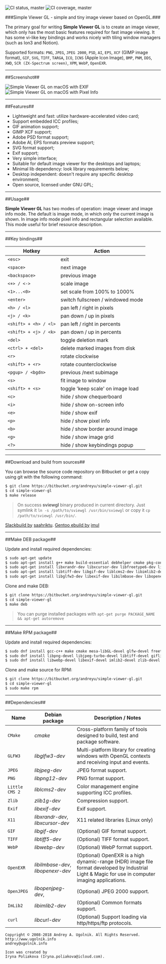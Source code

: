 ![CI status, master](https://api.shippable.com/projects/5894665c8d80360f008b75d4/badge?branch=master)
![CI coverage, master](https://api.shippable.com/projects/5894665c8d80360f008b75d4/coverageBadge?branch=master)

###Simple Viewer GL - simple and tiny image viewer based on OpenGL.###

The primary goal for writing **Simple Viewer GL** is to create an image viewer, which only has the most basic features required for fast image viewing. It has some vi-like key bindings and works nicely with tiling window managers (such as Ion3 and Notion).

Supported formats: `PNG`, `JPEG`, `JPEG 2000`, `PSD`, `AI`, `EPS`, `XCF` (GIMP image format), `GIF`, `SVG`, `TIFF`, `TARGA`, `ICO`, `ICNS` (Apple Icon Image), `BMP`, `PNM`, `DDS`, `XWD`, `SCR (ZX-Spectrum screen)`, `XPM`, `WebP`, `OpenEXR`.

***
##Screenshot##

![Simple Viewer GL on macOS with EXIF](https://bitbucket.org/andreyu/simple-viewer-gl/downloads/sviewgl-macos_2.png)
![Simple Viewer GL on macOS with Pixel Info](https://bitbucket.org/andreyu/simple-viewer-gl/downloads/sviewgl-macos_3.png)

***
##Features##

* Lightweight and fast: utilize hardware-accelerated video card;
* Support embedded ICC profiles;
* GIF animation support;
* GIMP XCF support;
* Adobe PSD format support;
* Adobe AI, EPS formats preview support;
* SVG format support;
* Exif support;
* Very simple interface;
* Suitable for default image viewer for the desktops and laptops;
* Minimal lib dependency: look library requirements below;
* Desktop independent: doesn't require any specific desktop environment;
* Open source, licensed under GNU GPL;

***
##Usage##

**Simple Viewer GL** has two modes of operation: image viewer and image info mode. The default is image mode, in which only the current image is shown. In image info mode pixel info and rectangular selection available. This mode useful for brief resource description.

***
##Key bindings##

Hotkey                 | Action
-----------------------|----------------------------------
`<esc>`                | exit
`<space>`              | next image
`<backspace>`          | previous image
`<+> / <->`            | scale image
`<1>...<0>`            | set scale from 100% to 1000%
`<enter>`              | switch fullscreen / windowed mode
`<h> / <l>`            | pan left / right in pixels
`<j> / <k>`            | pan down / up in pixels
`<shift> + <h> / <l>`  | pan left / right in percents
`<shift> + <j> / <k>`  | pan down / up in percents
`<del>`                | toggle deletion mark
`<ctrl> + <del>`       | delete marked images from disk
`<r>`                  | rotate clockwise
`<shift> + <r>`        | rotate counterclockwise
`<pgup> / <bgdn>`      | previous /next subimage
`<s>`                  | fit image to window
`<shift> + <s>`        | toggle 'keep scale' on image load
`<c>`                  | hide / show chequerboard
`<i>`                  | hide / show on-screen info
`<e>`                  | hide / show exif
`<p>`                  | hide / show pixel info
`<b>`                  | hide / show border around image
`<g>`                  | hide / show image grid
`<?>`                  | hide / show keybindings popup

***
##Download and build from sources##

You can browse the source code repository on Bitbucket or get a copy using git with the following command:

```bash
$ git clone https://bitbucket.org/andreyu/simple-viewer-gl.git
$ cd simple-viewer-gl
$ make release
```
> On success **sviewgl** binary produced in current directory. Just symlink it `ln -s /path/to/sviewgl /usr/bin/sviewgl` or copy it `cp /path/to/sviewgl /usr/bin/`.

[Slackbuild by](https://github.com/saahriktu/saahriktu-slackbuilds/tree/master/simple-viewer-gl) [saahriktu](https://www.linux.org.ru/people/saahriktu/profile).
[Gentoo ebuild by](https://gogs.lumi.pw/mike/portage/src/master/media-gfx/simpleviewer-gl) [imul](https://www.linux.org.ru/people/imul/profile)

***
##Make DEB package##

Update and install required dependencies:
```bash
$ sudo apt-get update
$ sudo apt-get install g++ make build-essential debhelper cmake pkg-config libgl1-mesa-dev
$ sudo apt-get install libxrandr-dev libxcursor-dev libfreetype6-dev libjpeg-dev
$ sudo apt-get install libtiff-dev libgif-dev liblcms2-dev libimlib2-dev libwebp-dev
$ sudo apt-get install libglfw3-dev libexif-dev libilmbase-dev libopenexr-dev
```

Clone and make DEB:
```bash
$ git clone https://bitbucket.org/andreyu/simple-viewer-gl.git
$ cd simple-viewer-gl
$ make deb
```

> You can purge installed packages with `apt-get purge PACKAGE_NAME && apt-get autoremove`

***
##Make RPM package##

Update and install required dependencies:
```bash
$ sudo dnf install gcc-c++ make cmake mesa-libGL-devel glfw-devel freetype-devel
$ sudo dnf install libpng-devel libjpeg-turbo-devel libtiff-devel giflib-devel lcms2-devel
$ sudo dnf install libwebp-devel libexif-devel imlib2-devel zlib-devel ilmbase-devel OpenEXR-devel
```

Clone and make source for RPM:
```bash
$ git clone https://bitbucket.org/andreyu/simple-viewer-gl.git
$ cd simple-viewer-gl
$ sudo make rpm
```

***
##Dependencies##

 Name          | Debian package                     | Description / Notes
---------------|------------------------------------|---------------------
`CMake`        | *cmake*                            | Cross-platform family of tools designed to build, test and package software.
`GLFW3`        | *libglfw3-dev*                     | Multi-platform library for creating windows with OpenGL contexts and receiving input and events.
`JPEG`         | *libjpeg-dev*                      | JPEG format support.
`PNG`          | *libpng12-dev*                     | PNG format support.
`Little CMS 2` | *liblcms2-dev*                     | Color management engine supporting ICC profiles.
`Zlib`         | *zlib1g-dev*                       | Compression support.
`Exif`         | *libexif-dev*                      | Exif support.
`X11`          | *libxrandr-dev*, *libxcursor-dev*  | X11 related libraries (Linux only)
`GIF`          | *libgif-dev*                       | (Optional) GIF format support.
`TIFF`         | *libtiff5-dev*                     | (Optional) TIFF format support.
`WebP`         | *libwebp-dev*                      | (Optional) WebP format support.
`OpenEXR`      | *libilmbase-dev*, *libopenexr-dev* | (Optional) OpenEXR is a high dynamic-range (HDR) image file format developed by Industrial Light & Magic for use in computer imaging applications.
`OpenJPEG`     | *libopenjpeg-dev*,                 | (Optional) JPEG 2000 support.
`ImLib2`       | *libimlib2-dev*                    | (Optional) Common formats support.
`curl`         | *libcurl-dev*                      | (Optional) Support loading via http/https/ftp protocols.

```
Copyright © 2008-2018 Andrey A. Ugolnik. All Rights Reserved.
http://www.ugolnik.info
andrey@ugolnik.info

Icon was created by
Iryna Poliakova (Iryna.poliakova@icloud.com).
```
